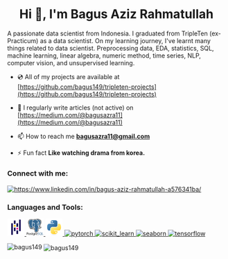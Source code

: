 <h1 align="center">Hi 👋, I'm Bagus Aziz Rahmatullah</h1>

A passionate data scientist from Indonesia. I graduated from TripleTen (ex-Practicum) as a data scientist. On my learning journey, I've learnt many things related to data scientist. Preprocessing data, EDA, statistics, SQL, machine learning, linear algebra, numeric method, time series, NLP, computer vision, and unsupervised learning.

- 💿 All of my projects are available at [https://github.com/bagus149/tripleten-projects](https://github.com/bagus149/tripleten-projects)

- 📝 I regularly write articles (not active) on [https://medium.com/@bagusazra11](https://medium.com/@bagusazra11)

- 📫 How to reach me **bagusazra11@gmail.com**

- ⚡ Fun fact **Like watching drama from korea.**

<h3 align="left">Connect with me:</h3>
<p align="left">
<a href="https://linkedin.com/in/https://www.linkedin.com/in/bagus-aziz-rahmatullah-a576341ba/" target="blank"><img align="center" src="https://raw.githubusercontent.com/rahuldkjain/github-profile-readme-generator/master/src/images/icons/Social/linked-in-alt.svg" alt="https://www.linkedin.com/in/bagus-aziz-rahmatullah-a576341ba/" height="30" width="40" /></a>
</p>

<h3 align="left">Languages and Tools:</h3>
<p align="left"><a href="https://pandas.pydata.org/" target="_blank" rel="noreferrer"> <img src="https://raw.githubusercontent.com/devicons/devicon/2ae2a900d2f041da66e950e4d48052658d850630/icons/pandas/pandas-original.svg" alt="pandas" width="40" height="40"/> </a> <a href="https://www.postgresql.org" target="_blank" rel="noreferrer"> <img src="https://raw.githubusercontent.com/devicons/devicon/master/icons/postgresql/postgresql-original-wordmark.svg" alt="postgresql" width="40" height="40"/> </a> <a href="https://www.python.org" target="_blank" rel="noreferrer"> <img src="https://raw.githubusercontent.com/devicons/devicon/master/icons/python/python-original.svg" alt="python" width="40" height="40"/> </a> <a href="https://pytorch.org/" target="_blank" rel="noreferrer"> <img src="https://www.vectorlogo.zone/logos/pytorch/pytorch-icon.svg" alt="pytorch" width="40" height="40"/> </a> <a href="https://scikit-learn.org/" target="_blank" rel="noreferrer"> <img src="https://upload.wikimedia.org/wikipedia/commons/0/05/Scikit_learn_logo_small.svg" alt="scikit_learn" width="40" height="40"/> </a> <a href="https://seaborn.pydata.org/" target="_blank" rel="noreferrer"> <img src="https://seaborn.pydata.org/_images/logo-mark-lightbg.svg" alt="seaborn" width="40" height="40"/> </a> <a href="https://www.tensorflow.org" target="_blank" rel="noreferrer"> <img src="https://www.vectorlogo.zone/logos/tensorflow/tensorflow-icon.svg" alt="tensorflow" width="40" height="40"/> </a> </p>

<p><img align="left" src="https://github-readme-stats.vercel.app/api/top-langs?username=bagus149&show_icons=true&locale=en&layout=compact" alt="bagus149" /></p>

<p>&nbsp;<img align="center" src="https://github-readme-stats.vercel.app/api?username=bagus149&show_icons=true&locale=en" alt="bagus149" /></p>
